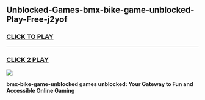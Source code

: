 
## Unblocked-Games-bmx-bike-game-unblocked-Play-Free-j2yof
<h3>
<a href="https://premium76.site?title=bmx-bike-game-unblocked&ref=21A">CLICK TO PLAY</a></h3>
<hr>

<h3>
<a href="https://premium76.site?title=bmx-bike-game-unblocked&ref=21A">CLICK 2 PLAY</a>
  
</h3>

<a href="https://premium76.site?title=bmx-bike-game-unblocked&ref=21A"><img src="https://clearcache.store/games.png"></a>


**bmx-bike-game-unblocked games unblocked: Your Gateway to Fun and Accessible Online Gaming**
